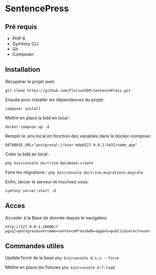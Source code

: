 # SentencePress
## Pré requis
- PHP 8
- Symfony CLI
- Git
- Composer

## Installation

Récupérer le projet avec

```git clone https://github.com/FlorianVDP/SentencePress.git ```

Ensuite pour installer les dépendances du projet:

```composer install```

Mettre en place la bdd en local :

``` docker-compose up -d ```

Remplir le .env.local en fonction des variables dans le docker-compose:

```DATABASE_URL="postgresql://user:mdp@127.0.0.1:5432/name_app"```

Créer la bdd en local :

``` php bin/console doctrine:database:create ```

Faire les migrations :
```php bin/console doctrine:migrations:migrate```

Enfin, lancer le serveur et inscrivez vous:

```symfony server:start -d```

## Acces
Acceder à la Base de donnée depuis le navigateur

```http://127.0.0.1:18080/?pgsql=postgres&username=sentencePress&db=app&ns=public&select=user```

## Commandes utiles

Update forcé de la base
```php bin/console d:s:u --force```

Mettre en place les fixtures
```php bin/console d:f:load```
